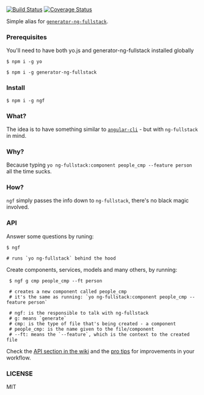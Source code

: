 [![Build Status](https://travis-ci.org/ericmdantas/ngf.svg?branch=master)](https://travis-ci.org/ericmdantas/ngf)
[![Coverage Status](https://coveralls.io/repos/github/ericmdantas/ngf/badge.svg?branch=master)](https://coveralls.io/github/ericmdantas/ngf?branch=master)

Simple alias for [`generator-ng-fullstack`](https://github.com/ericmdantas/generator-ng-fullstack).

### Prerequisites

You'll need to have both yo.js and generator-ng-fullstack installed globally

```shell
$ npm i -g yo
```

```shell
$ npm i -g generator-ng-fullstack
```

### Install

```shell
$ npm i -g ngf
```

### What?

The idea is to have something similar to [`angular-cli`](https://github.com/angular/angular-cli) - but with `ng-fullstack` in mind.

### Why?

Because typing `yo ng-fullstack:component people_cmp --feature person` all the time sucks.

### How?

`ngf` simply passes the info down to `ng-fullstack`, there's no black magic involved.

### API

Answer some questions by runing:

```shell
$ ngf

# runs `yo ng-fullstack` behind the hood
```

Create components, services, models and many others, by running:

```shell
 $ ngf g cmp people_cmp --ft person

 # creates a new component called people_cmp
 # it's the same as running: `yo ng-fullstack:component people_cmp --feature person`

 # ngf: is the responsible to talk with ng-fullstack
 # g: means `generate`
 # cmp: is the type of file that's being created - a component
 # people_cmp: is the name given to the file/component
 # --ft: means the `--feature`, which is the context to the created file
 ```

Check the [API section in the wiki](https://github.com/ericmdantas/ngf/wiki/API) and the [pro tips](https://github.com/ericmdantas/ngf/wiki/Pro-tips) for improvements in your workflow.

### LICENSE

MIT
